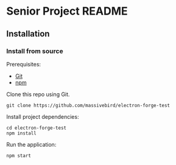 # Senior Project README

## Installation

<!-- ? shields for binaries, like in https://github.com/marktext/marktext -->

### Install from source

<!-- inspo from https://github.com/neovim/neovim/blob/master/INSTALL.md#install-from-source -->

Prerequisites:

+ [Git](https://git-scm.com)
+ [npm](https://www.npmjs.com/)

Clone this repo using Git.

<!-- https://github.com/COSC481W-2025Winter/KeepOrDelete -->

```
git clone https://github.com/massivebird/electron-forge-test
```

Install project dependencies:

```
cd electron-forge-test
npm install
```

Run the application:

```
npm start
```
